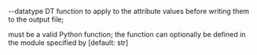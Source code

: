   --datatype DT  function to apply to the attribute values before writing
                 them to the output file; <DT> must be a valid Python function;
                 the function can optionally be defined in the module specified
                 by <attrmod> [default: str]

